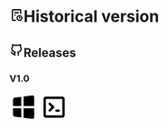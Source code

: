 # <svg xmlns="http://www.w3.org/2000/svg" width="25" height="25" viewBox="0 0 24 24"><g fill="none" fill-rule="evenodd"><path d="M24 0v24H0V0h24ZM12.594 23.258l-.012.002l-.071.035l-.02.004l-.014-.004l-.071-.036c-.01-.003-.019 0-.024.006l-.004.01l-.017.428l.005.02l.01.013l.104.074l.015.004l.012-.004l.104-.074l.012-.016l.004-.017l-.017-.427c-.002-.01-.009-.017-.016-.018Zm.264-.113l-.014.002l-.184.093l-.01.01l-.003.011l.018.43l.005.012l.008.008l.201.092c.012.004.023 0 .029-.008l.004-.014l-.034-.614c-.003-.012-.01-.02-.02-.022Zm-.715.002a.023.023 0 0 0-.027.006l-.006.014l-.034.614c0 .012.007.02.017.024l.015-.002l.201-.093l.01-.008l.003-.011l.018-.43l-.003-.012l-.01-.01l-.184-.092Z"/><path fill="black" d="M4 4a2 2 0 0 1 2-2h12a2 2 0 0 1 2 2v6h-2V4H6v16h5v2H6a2 2 0 0 1-2-2V4Zm4 4a1 1 0 0 1 1-1h6a1 1 0 1 1 0 2H9a1 1 0 0 1-1-1Zm0 4a1 1 0 0 1 1-1h1a1 1 0 1 1 0 2H9a1 1 0 0 1-1-1Zm9 2a3 3 0 1 0 0 6a3 3 0 0 0 0-6Zm-5 3a5 5 0 1 1 10 0a5 5 0 0 1-10 0Zm5-2.5a1 1 0 0 1 1 1v.5a1 1 0 1 1 0 2h-1a1 1 0 0 1-1-1v-1.5a1 1 0 0 1 1-1Z"/></g></svg>Historical version

## <svg xmlns="http://www.w3.org/2000/svg" width="25" height="25" viewBox="0 0 24 24"><g fill="none"><path d="M24 0v24H0V0h24ZM12.593 23.258l-.011.002l-.071.035l-.02.004l-.014-.004l-.071-.035c-.01-.004-.019-.001-.024.005l-.004.01l-.017.428l.005.02l.01.013l.104.074l.015.004l.012-.004l.104-.074l.012-.016l.004-.017l-.017-.427c-.002-.01-.009-.017-.017-.018Zm.265-.113l-.013.002l-.185.093l-.01.01l-.003.011l.018.43l.005.012l.008.007l.201.093c.012.004.023 0 .029-.008l.004-.014l-.034-.614c-.003-.012-.01-.02-.02-.022Zm-.715.002a.023.023 0 0 0-.027.006l-.006.014l-.034.614c0 .012.007.02.017.024l.015-.002l.201-.093l.01-.008l.004-.011l.017-.43l-.003-.012l-.01-.01l-.184-.092Z"/><path fill="black" d="M6.315 6.176c-.25-.638-.24-1.367-.129-2.034a6.77 6.77 0 0 1 2.12 1.07c.28.214.647.283.989.18A9.343 9.343 0 0 1 12 5c.961 0 1.874.14 2.703.391c.342.104.709.034.988-.18a6.77 6.77 0 0 1 2.119-1.07c.111.667.12 1.396-.128 2.033c-.15.384-.075.826.208 1.14C18.614 8.117 19 9.04 19 10c0 2.114-1.97 4.187-5.134 4.818c-.792.158-1.101 1.155-.495 1.726c.389.366.629.882.629 1.456v3a1 1 0 0 0 2 0v-3c0-.57-.12-1.112-.334-1.603C18.683 15.35 21 12.993 21 10c0-1.347-.484-2.585-1.287-3.622c.21-.82.191-1.646.111-2.28c-.071-.568-.17-1.312-.57-1.756c-.595-.659-1.58-.271-2.28-.032a9.081 9.081 0 0 0-2.125 1.045A11.432 11.432 0 0 0 12 3c-.994 0-1.953.125-2.851.356a9.08 9.08 0 0 0-2.125-1.045c-.7-.24-1.686-.628-2.281.031c-.408.452-.493 1.137-.566 1.719l-.005.038c-.08.635-.098 1.462.112 2.283C3.484 7.418 3 8.654 3 10c0 2.992 2.317 5.35 5.334 6.397A3.986 3.986 0 0 0 8 17.98l-.168.034c-.717.099-1.176.01-1.488-.122c-.76-.322-1.152-1.133-1.63-1.753c-.298-.385-.732-.866-1.398-1.088a1 1 0 0 0-.632 1.898c.558.186.944 1.142 1.298 1.566c.373.448.869.916 1.58 1.218c.682.29 1.483.393 2.438.276V21a1 1 0 0 0 2 0v-3c0-.574.24-1.09.629-1.456c.607-.572.297-1.568-.495-1.726C6.969 14.187 5 12.114 5 10c0-.958.385-1.881 1.108-2.684c.283-.314.357-.756.207-1.14Z"/></g></svg>Releases
### V1.0
[<svg xmlns="http://www.w3.org/2000/svg" width="50" height="50" viewBox="0 0 24 24"><g fill="none"><path d="M24 0v24H0V0h24ZM12.593 23.258l-.011.002l-.071.035l-.02.004l-.014-.004l-.071-.035c-.01-.004-.019-.001-.024.005l-.004.01l-.017.428l.005.02l.01.013l.104.074l.015.004l.012-.004l.104-.074l.012-.016l.004-.017l-.017-.427c-.002-.01-.009-.017-.017-.018Zm.265-.113l-.013.002l-.185.093l-.01.01l-.003.011l.018.43l.005.012l.008.007l.201.093c.012.004.023 0 .029-.008l.004-.014l-.034-.614c-.003-.012-.01-.02-.02-.022Zm-.715.002a.023.023 0 0 0-.027.006l-.006.014l-.034.614c0 .012.007.02.017.024l.015-.002l.201-.093l.01-.008l.004-.011l.017-.43l-.003-.012l-.01-.01l-.184-.092Z"/><path fill="black" d="M21 13v7.434a1.5 1.5 0 0 1-1.553 1.499l-.133-.011L12 21.008V13h9Zm-11 0v7.758l-5.248-.656A2 2 0 0 1 3 18.117V13h7Zm9.314-10.922a1.5 1.5 0 0 1 1.68 1.355l.006.133V11h-9V2.992l7.314-.914ZM10 3.242V11H3V5.883a2 2 0 0 1 1.752-1.985L10 3.242Z"/></g></svg>](https://github.com/ymh0000123/Simple-file-system-for-admin/releases/download/1.0/Simple-File-System-Admin.exe)
[<svg xmlns="http://www.w3.org/2000/svg" width="50" height="50" viewBox="0 0 24 24"><g fill="none"><path d="M24 0v24H0V0h24ZM12.593 23.258l-.011.002l-.071.035l-.02.004l-.014-.004l-.071-.035c-.01-.004-.019-.001-.024.005l-.004.01l-.017.428l.005.02l.01.013l.104.074l.015.004l.012-.004l.104-.074l.012-.016l.004-.017l-.017-.427c-.002-.01-.009-.017-.017-.018Zm.265-.113l-.013.002l-.185.093l-.01.01l-.003.011l.018.43l.005.012l.008.007l.201.093c.012.004.023 0 .029-.008l.004-.014l-.034-.614c-.003-.012-.01-.02-.02-.022Zm-.715.002a.023.023 0 0 0-.027.006l-.006.014l-.034.614c0 .012.007.02.017.024l.015-.002l.201-.093l.01-.008l.004-.011l.017-.43l-.003-.012l-.01-.01l-.184-.092Z"/><path fill="black" d="M19 3a2 2 0 0 1 2 2v14a2 2 0 0 1-2 2H5a2 2 0 0 1-2-2V5a2 2 0 0 1 2-2h14Zm0 2H5v14h14V5Zm-3 9a1 1 0 0 1 .117 1.993L16 16h-2a1 1 0 0 1-.117-1.993L14 14h2ZM9.05 8.465l2.829 2.828a1 1 0 0 1 0 1.414L9.05 15.536a1 1 0 0 1-1.414-1.415l2.121-2.12l-2.12-2.122A1 1 0 1 1 9.05 8.465Z"/></g></svg>](https://github.com/ymh0000123/Simple-file-system-for-admin/archive/refs/tags/1.0.zip)

